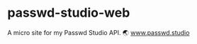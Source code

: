 # passwd-studio-web
A micro site for my Passwd Studio API.
:earth_asia: <a href="https://www.passwd.studio">www.passwd.studio</a>
